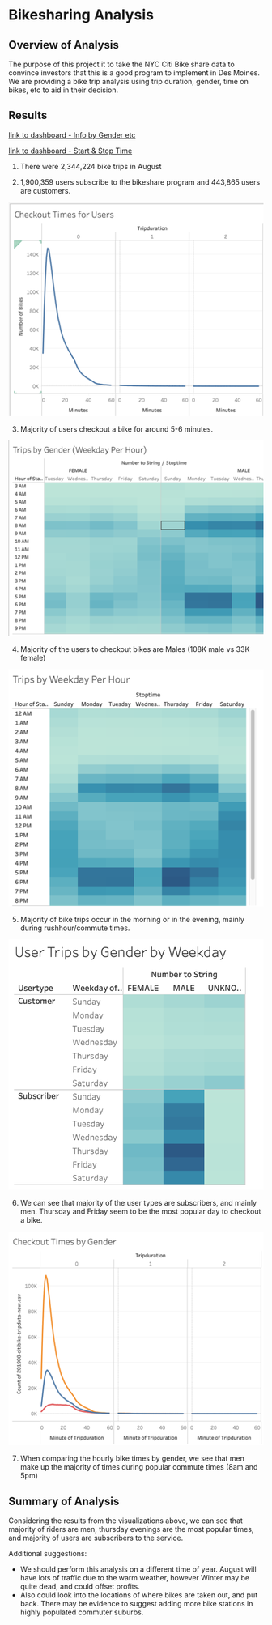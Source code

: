 # Bikesharing Analysis

## Overview of Analysis

The purpose of this project it to take the NYC Citi Bike share data to convince investors that this is a good program to implement in Des Moines. We are providing a bike trip analysis using trip duration, gender, time on bikes, etc to aid in their decision. 

## Results

[link to dashboard - Info by Gender etc](https://public.tableau.com/app/profile/rachel5588/viz/NYCCitiBikeAnalysis-Deliverable/UserTripsbyGenderbyWeekday?publish=yes)

[link to dashboard - Start & Stop Time](https://public.tableau.com/app/profile/rachel5588/viz/NYCCitiBikes_16274871634820/NYCStory?publish=yes)

1) There were 2,344,224 bike trips in August 

2) 1,900,359 users subscribe to the bikeshare program and 443,865 users are customers.

![image_name](images/Checkout_Times_Useres.png)

3) Majority of users checkout a bike for around 5-6 minutes. 

![image_name](images/Trips_Weekday_Gender.png)

4) Majority of the users to checkout bikes are Males (108K male vs 33K female)

![image_name](images/Trips_Weekday_Hour.png)

5) Majority of bike trips occur in the morning or in the evening, mainly during rushhour/commute times. 

![image_name](images/UserTrips_Gender.png)

6) We can see that majority of the user types are subscribers, and mainly men. Thursday and Friday seem to be the most popular day to checkout a bike. 

![image_name](images/Checkout_Times_Gender.png)

7) When comparing the hourly bike times by gender, we see that men make up the majority of times during popular commute times (8am and 5pm)

## Summary of Analysis

Considering the results from the visualizations above, we can see that majority of riders are men, thursday evenings are the most popular times, and majority of users are subscribers to the service. 

Additional suggestions: 
- We should perform this analysis on a different time of year. August will have lots of traffic due to the warm weather, however Winter may be quite dead, and could offset profits. 
- Also could look into the locations of where bikes are taken out, and put back. There may be evidence to suggest adding more bike stations in highly populated commuter suburbs. 




